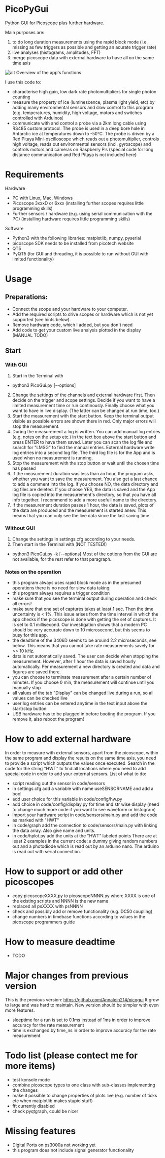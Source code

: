 # PicoPyGui

Python GUI for Picoscope plus further hardware. 

Main purposes are: 
1) to do long duration measurements using the rapid block mode (i.e. missing as few triggers as possible and getting an acurate trigger rate)
2) live analyses (histograms, amplitudes, FFT)
3) merge picoscope data with external hardware to have all on the same time axis  

![alt Overview of the app's functions](doc/All.png)

I use this code to:
* characterise high gain, low dark rate photomultipliers for single photon counting
* measure the property of ice (luminescence, plasma light yield, etc) by adding many environmental sensors and slow control to this program (e.g. temperatures, humidity, high voltage, motors and switches controlled with Arduinos)
* communicate with and control a probe via a 2km long cable using RS485 custom protocol. The probe is used in a deep bore hole in Antarctic ice at temperatures down to -50°C. 
The probe is driven by a Red Pitaya Mini-oscilloscope which reads out a photomultiplier, controls high voltage, reads out environmental sensors (incl. gyroscope) and controls motors and cameras on Raspberry Pis (special code for long distance communication and Red Pitaya is not included here)


# Requirements
Hardware
* PC with Linux, Mac, Windows
* Picoscope 3xxxD or 6xxx (installing further scopes requires little programming skills)
* Further sensors / hardware (e.g. using serial communication with the PC) (installing hardware requires little programming skills)

Software
* Python3 with the following libraries: matplotlib, numpy, pyserial
* picoscope SDK needs to be installed from picotech website
* QT5
* PyQT5 (for GUI and threading, it is possible to run without GUI with limited functionality)

# Usage

## Preparations:
* Connect the scope and your hardware to your computer. 
* Add the required scripts to drive scopes or hardware which is not yet supported (see hints below). 
* Remove hardware code, which I added, but you don't need
* Add code to get your custom live analysis plotted in the display (MANUAL TODO)

## Start

### With GUI
1) Start in the Terminal with 
* python3 PicoGui.py [--options]
2) Change the settings of the channels and external hardware first. Then decide on the trigger and scope settings. Decide if you want to have a limited measurement time or run continously. Finally choose what you want to have in live display. (The latter can be changed at run time, too.)
3) Start the measurement with the start button. Keep the terminal output visible as possible errors are shown there in red. Only major errors will stop the measurement.
4) During the measurement a log is written. You can add manual log entries (e.g. notes on the setup etc.) in the text box above the start button and press ENTER to have them saved. Later you can scan the log file and search for "LMSG" to find the manual entries. External hardware write log entries into a second log file. The third log file is for the App and is used when no measurement is running. 
5) Stop the measurement with the stop button or wait until the chosen time has passed
6) If the measurement duration was less than an hour, the program asks, whether you want to save the measurement. You also get a last chance to add a comment into the log. If you choose NO, the data directory and log files are deleted. If you choose YES, the data is saved and the App log file is copied into the measurement's directory, so that you have all info together. I recommend to add a more usefull name to the directory. 
7) If the measurement duration passes 1 hour, the data is saved, plots of the data are produced and the measurement is started anew. This means that you can only see the live data since the last saving time. 


### Without GUI 
1) Change the settings in settings.cfg according to your needs. 
2) Then start in the Terminal with (NOT TESTED!)
* python3 PicoGui.py -k [--options]
Most of the options from the GUI are not available, for the rest refer to that paragraph. 

### Notes on the operation
* this program always uses rapid block mode as in the presumed operations there is no need for slow data taking
* this program always requires a trigger condition
* make sure that you see the terminal output during operation and check all errors!
* make sure that one set of captures takes at least 1 sec. Then the time uncertainty is < 1%. This issue arises from the time interval in which the app checks if the picoscope is done with getting the set of captures. It is set to 0.1 millisecond. Our investigation shows that a modern PC should be very accurate down to 10 microsecond, but this seems to busy for this app.
* the deadtime of the 3406D seems to be around 2.2 microseconds, see below. This means that you cannot take rate measurements savely for >> 10 kHz. 
* data is not automatically saved. The user can decide when stopping the measurement. However, after 1 hour the data is saved hourly automatically. Per measurement a new directory is created and data and figures are saved there.
* you can choose to terminate measurement after a certain number of minutes. If you choose 0 min, the measurement will continue until you manually stop
* all values of the tab "Display" can be changed live during a run, so all values can be checked live
* user log entries can be entered anytime in the text input above the start/stop button
* USB hardware has to be plugged in before booting the program. If you remove it, also reboot the program!

# How to add external hardware 

In order to measure with external sensors, apart from the picoscope, within the same program and display the results on the same time axis, you need to provide a script which outputs the values once executed. 
Search in the code for the string "HWT" to find all locations where you need to add special code in order to add your external sensors.
List of what to do:
* script reading out the sensor in code/sensors
* in settings.cfg add a variable with name useSENSORNAME and add a bool 
* add user choice for this variable in code/config/hw.py 
* add choice in code/config/display.py for time and str wise display (need to change much more code if you want to see waveform or histogram)
* import your hardware script in code/sensors/main.py and add the code as marked with "HWT"
* in code/graph add the connection to code/sensors/main.py with linking the data array. Also give name and units. 
* in code/hplot.py add the units at the "HWT" labeled points
There are at least 2 examples in the current code: a dummy giving random numbers out and a photodiode which is read out by an arduino nano. The arduino is read out with serial connection.  

# How to support or add other picoscopes
* copy picoscopeXXXX.py to picoscopeNNNN.py where XXXX is one of the existing scripts and NNNN is the new name
* replaced all psXXXX with psNNNN
* check and possibly add or remove functionality (e.g. DC50 coupling)
* change numbers in timebase functions according to values in the picoscope programmers guide

# How to measure deadtime
* TODO

# Major changes from previous version
This is the previous version: https://github.com/Annalein214/picogui
It grow to large and was hard to maintain. New version should be simpler with even more features.
* sleeptime for a run is set to 0.1ms instead of 1ms in order to improve accuracy for the rate measurement
* time is exchanged by time_ns in order to improve accuracy for the rate measurement

# Todo list (please contect me for more items)
* test konsole mode
* combine picoscope types to one class with sub-classes implementing the changes
* make it possible to change properties of plots live (e.g. number of ticks etc when matplotlib makes stupid stuff)
* fft currently disabled
* check pyqtgraph, could be nicer

# Missing features
* Digital Ports on ps3000a not working yet
* this program does not include signal generator functionality


